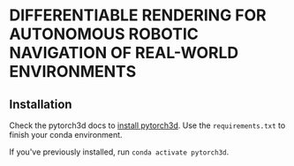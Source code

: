 # DIFFERENTIABLE RENDERING FOR AUTONOMOUS ROBOTIC NAVIGATION OF REAL-WORLD ENVIRONMENTS

## Installation

Check the pytorch3d docs to [install pytorch3d](https://github.com/facebookresearch/pytorch3d/blob/main/INSTALL.md).
Use the `requirements.txt` to finish your conda environment.

If you've previously installed, run `conda activate pytorch3d`.

